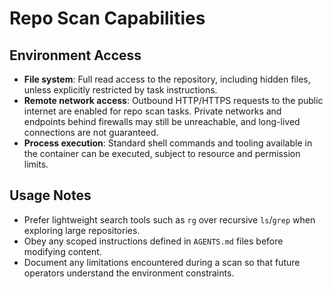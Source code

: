 # Repo Scan Capabilities

## Environment Access

- **File system**: Full read access to the repository, including hidden files, unless explicitly restricted by task instructions.
- **Remote network access**: Outbound HTTP/HTTPS requests to the public internet are enabled for repo scan tasks. Private networks and endpoints behind firewalls may still be unreachable, and long-lived connections are not guaranteed.
- **Process execution**: Standard shell commands and tooling available in the container can be executed, subject to resource and permission limits.

## Usage Notes

- Prefer lightweight search tools such as `rg` over recursive `ls`/`grep` when exploring large repositories.
- Obey any scoped instructions defined in `AGENTS.md` files before modifying content.
- Document any limitations encountered during a scan so that future operators understand the environment constraints.
